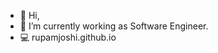 - 👋 Hi,
- 🌱 I’m currently working as Software Engineer.
- 💻 rupamjoshi.github.io

<!---
rupamJoshi/rupamJoshi is a ✨ special ✨ repository because its `README.md` (this file) appears on your GitHub profile.
You can click the Preview link to take a look at your changes.
--->

